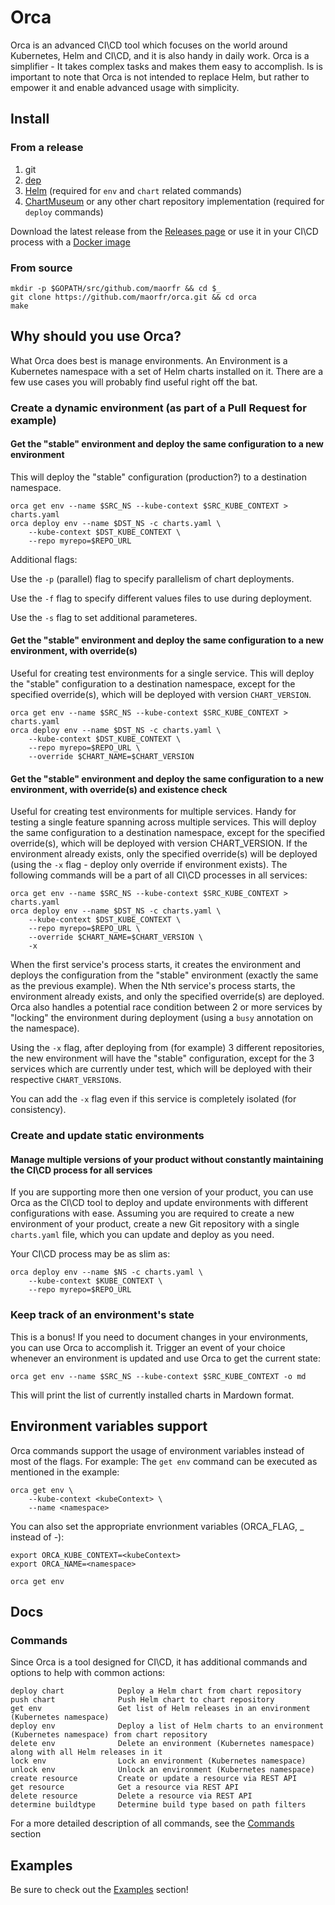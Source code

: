 # Orca

Orca is an advanced CI\CD tool which focuses on the world around Kubernetes, Helm and CI\CD, and it is also handy in daily work.
Orca is a simplifier - It takes complex tasks and makes them easy to accomplish.
Is is important to note that Orca is not intended to replace Helm, but rather to empower it and enable advanced usage with simplicity.

## Install

### From a release

1. git
2. [dep](https://github.com/golang/dep)
3. [Helm](https://helm.sh/) (required for `env` and `chart` related commands)
4. [ChartMuseum](https://github.com/helm/charts/tree/master/stable/chartmuseum) or any other chart repository implementation (required for `deploy` commands)

Download the latest release from the [Releases page](https://github.com/maorfr/orca/releases) or use it in your CI\CD process with a [Docker image](https://hub.docker.com/r/maorfr/orca)

### From source

```
mkdir -p $GOPATH/src/github.com/maorfr && cd $_
git clone https://github.com/maorfr/orca.git && cd orca
make
```

## Why should you use Orca?

What Orca does best is manage environments. An Environment is a Kubernetes namespace with a set of Helm charts installed on it.
There are a few use cases you will probably find useful right off the bat.

### Create a dynamic environment (as part of a Pull Request for example)

#### Get the "stable" environment and deploy the same configuration to a new environment

This will deploy the "stable" configuration (production?) to a destination namespace.

```
orca get env --name $SRC_NS --kube-context $SRC_KUBE_CONTEXT > charts.yaml
orca deploy env --name $DST_NS -c charts.yaml \
    --kube-context $DST_KUBE_CONTEXT \
    --repo myrepo=$REPO_URL
```

Additional flags:

Use the `-p` (parallel) flag to specify parallelism of chart deployments.

Use the `-f` flag to specify different values files to use during deployment.

Use the `-s` flag to set additional parameteres.

#### Get the "stable" environment and deploy the same configuration to a new environment, with override(s)

Useful for creating test environments for a single service.
This will deploy the "stable" configuration to a destination namespace, except for the specified override(s), which will be deployed with version `CHART_VERSION`.

```
orca get env --name $SRC_NS --kube-context $SRC_KUBE_CONTEXT > charts.yaml
orca deploy env --name $DST_NS -c charts.yaml \
    --kube-context $DST_KUBE_CONTEXT \
    --repo myrepo=$REPO_URL \
    --override $CHART_NAME=$CHART_VERSION
```

#### Get the "stable" environment and deploy the same configuration to a new environment, with override(s) and existence check

Useful for creating test environments for multiple services. Handy for testing a single feature spanning across multiple services.
This will deploy the same configuration to a destination namespace, except for the specified override(s), which will be deployed with version CHART_VERSION. If the environment already exists, only the specified override(s) will be deployed (using the `-x` flag - deploy only override if environment exists).
The following commands will be a part of all CI\CD processes in all services:

```
orca get env --name $SRC_NS --kube-context $SRC_KUBE_CONTEXT > charts.yaml
orca deploy env --name $DST_NS -c charts.yaml \
    --kube-context $DST_KUBE_CONTEXT \
    --repo myrepo=$REPO_URL \
    --override $CHART_NAME=$CHART_VERSION \
    -x
```

When the first service's process starts, it creates the environment and deploys the configuration from the "stable" environment (exactly the same as the previous example). When the Nth service's process starts, the environment already exists, and only the specified override(s) are deployed.
Orca also handles a potential race condition between 2 or more services by "locking" the environment during deployment (using a `busy` annotation on the namespace).

Using the `-x` flag, after deploying from (for example) 3 different repositories, the new environment will have the "stable" configuration, except for the 3 services which are currently under test, which will be deployed with their respective `CHART_VERSION`s.

You can add the `-x` flag even if this service is completely isolated (for consistency).

### Create and update static environments

#### Manage multiple versions of your product without constantly maintaining the CI\CD process for all services

If you are supporting more then one version of your product, you can use Orca as the CI\CD tool to deploy and update environments with different configurations with ease.
Assuming you are required to create a new environment of your product, create a new Git repository with a single `charts.yaml` file, which you can update and deploy as you need.

Your CI\CD process may be as slim as:

```
orca deploy env --name $NS -c charts.yaml \
    --kube-context $KUBE_CONTEXT \
    --repo myrepo=$REPO_URL
```

### Keep track of an environment's state

This is a bonus! If you need to document changes in your environments, you can use Orca to accomplish it. Trigger an event of your choice whenever an environment is updated and use Orca to get the current state:

```
orca get env --name $SRC_NS --kube-context $SRC_KUBE_CONTEXT -o md
```

This will print the list of currently installed charts in Mardown format.

## Environment variables support

Orca commands support the usage of environment variables instead of most of the flags. For example:
The `get env` command can be executed as mentioned in the example:
```
orca get env \
    --kube-context <kubeContext> \
    --name <namespace>
```

You can also set the appropriate envrionment variables (ORCA_FLAG, _ instead of -):

```
export ORCA_KUBE_CONTEXT=<kubeContext>
export ORCA_NAME=<namespace>

orca get env
```

## Docs

### Commands

Since Orca is a tool designed for CI\CD, it has additional commands and options to help with common actions:
```
deploy chart            Deploy a Helm chart from chart repository
push chart              Push Helm chart to chart repository
get env                 Get list of Helm releases in an environment (Kubernetes namespace)
deploy env              Deploy a list of Helm charts to an environment (Kubernetes namespace) from chart repository
delete env              Delete an environment (Kubernetes namespace) along with all Helm releases in it
lock env                Lock an environment (Kubernetes namespace)
unlock env              Unlock an environment (Kubernetes namespace)
create resource         Create or update a resource via REST API
get resource            Get a resource via REST API
delete resource         Delete a resource via REST API
determine buildtype     Determine build type based on path filters
```

For a more detailed description of all commands, see the [Commands](https://github.com/maorfr/orca/tree/master/docs/commands) section

## Examples

Be sure to check out the [Examples](https://github.com/maorfr/orca/tree/master/docs/examples) section!
